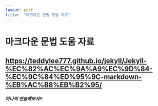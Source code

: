 ```yaml
---
layout: post
title:  "마크다운 문법 도움 자료"
---
```


마크다운 문법 도움 자료
===

https://teddylee777.github.io/jekyll/Jekyll-%EC%82%AC%EC%9A%A9%EC%9D%84-%EC%9C%84%ED%95%9C-markdown-%EB%AC%B8%EB%B2%95/
---
##### 하나씩 연습해보자!!
